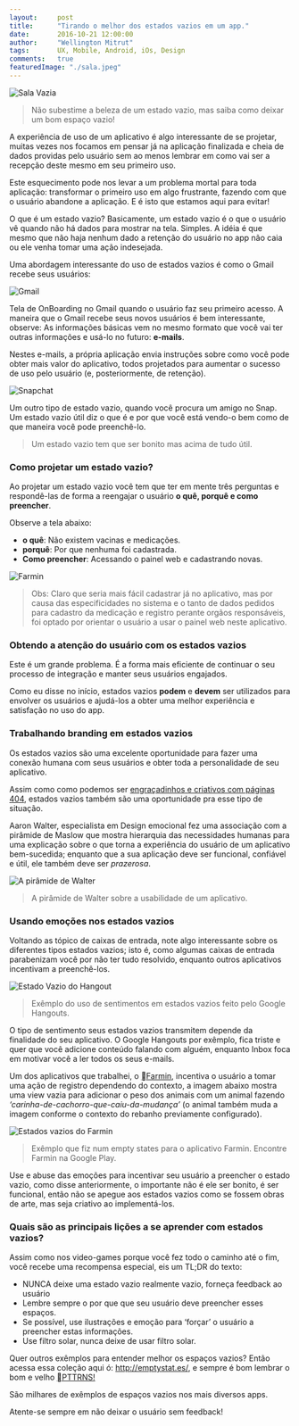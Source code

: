 ```yaml
---
layout:     post
title:      "Tirando o melhor dos estados vazios em um app."
date:       2016-10-21 12:00:00
author:     "Wellington Mitrut"
tags:       UX, Mobile, Android, iOs, Design
comments:   true
featuredImage: "./sala.jpeg"
---
```


![Sala Vazia](./sala.jpeg)

>Não subestime a beleza de um estado vazio, mas saiba como deixar um bom espaço vazio!

A experiência de uso de um aplicativo é algo interessante de se projetar, muitas vezes nos focamos em pensar já na aplicação finalizada e cheia de dados providas pelo usuário sem ao menos lembrar em como vai ser a recepção deste mesmo em seu primeiro uso.

Este esquecimento pode nos levar a um problema mortal para toda aplicação: transformar o primeiro uso em algo frustrante, fazendo com que o usuário abandone a aplicação. E é isto que estamos aqui para evitar!

O que é um estado vazio?
Basicamente, um estado vazio é o que o usuário vê quando não há dados para mostrar na tela. Simples. A idéia é que mesmo que não haja nenhum dado a retenção do usuário no app não caia ou ele venha tomar uma ação indesejada.

Uma abordagem interessante do uso de estados vazios é como o Gmail recebe seus usuários:

![Gmail](./gmail.png)

Tela de OnBoarding no Gmail quando o usuário faz seu primeiro acesso.
A maneira que o Gmail recebe seus novos usuários é bem interessante, observe: As informações básicas vem no mesmo formato que você vai ter outras informações e usá-lo no futuro: **e-mails**.

Nestes e-mails, a própria aplicação envia instruções sobre como você pode obter mais valor do aplicativo, todos projetados para aumentar o sucesso de uso pelo usuário (e, posteriormente, de retenção).

![Snapchat](./snapchat.jpeg)

Um outro tipo de estado vazio, quando você procura um amigo no Snap.
Um estado vazio útil diz o que é e por que você está vendo-o bem como de que maneira você pode preenchê-lo.

> Um estado vazio tem que ser bonito mas acima de tudo útil.

### Como projetar um estado vazio?

Ao projetar um estado vazio você tem que ter em mente três perguntas e respondê-las de forma a reengajar o usuário **o quê, porquê e como preencher**.

Observe a tela abaixo:

- **o quê**: Não existem vacinas e medicações.
- **porquê**: Por que nenhuma foi cadastrada.
- **Como preencher**: Acessando o painel web e cadastrando novas.

![Farmin](./farmin.png)

> Obs: Claro que seria mais fácil cadastrar já no aplicativo, mas por causa das especificidades no sistema e o tanto de dados pedidos para cadastro da medicação e registro perante orgãos responsáveis, foi optado por orientar o usuário a usar o painel web neste aplicativo.

### Obtendo a atenção do usuário com os estados vazios

Este é um grande problema. É a forma mais eficiente de continuar o seu processo de integração e manter seus usuários engajados.

Como eu disse no início, estados vazios **podem** e **devem** ser utilizados para envolver os usuários e ajudá-los a obter uma melhor experiência e satisfação no uso do app.

### Trabalhando branding em estados vazios

Os estados vazios são uma excelente oportunidade para fazer uma conexão humana com seus usuários e obter toda a personalidade de seu aplicativo.

Assim como como podemos ser <a href="http://fab404.com/" target="_blank">engraçadinhos e criativos com páginas 404</a>, estados vazios também são uma oportunidade pra esse tipo de situação.

Aaron Walter, especialista em Design emocional fez uma associação com a pirâmide de Maslow que mostra hierarquia das necessidades humanas para uma explicação sobre o que torna a experiência do usuário de um aplicativo bem-sucedida; enquanto que a sua aplicação deve ser funcional, confiável e útil, ele também deve ser *prazerosa*.

![A pirâmide de Walter](./piramide.png)

> A pirâmide de Walter sobre a usabilidade de um aplicativo.

### Usando emoções nos estados vazios

Voltando as tópico de caixas de entrada, note algo interessante sobre os diferentes tipos estados vazios; isto é, como algumas caixas de entrada parabenizam você por não ter tudo resolvido, enquanto outros aplicativos incentivam a preenchê-los.

![Estado Vazio do Hangout](./hangouts.png)

> Exêmplo do uso de sentimentos em estados vazios feito pelo Google Hangouts.

O tipo de sentimento seus estados vazios transmitem depende da finalidade do seu aplicativo. O Google Hangouts por exêmplo, fica triste e quer que você adicione conteúdo falando com alguém, enquanto Inbox foca em motivar você a ler todos os seus e-mails.

Um dos aplicativos que trabalhei, o <a href="http://farmin.com.br/" target="_blank">Farmin</a>, incentiva o usuário a tomar uma ação de registro dependendo do contexto, a imagem abaixo mostra uma view vazia para adicionar o peso dos animais com um animal fazendo *‘carinha-de-cachorro-que-caiu-da-mudança’* (o animal também muda a imagem conforme o contexto do rebanho previamente configurado).

![Estados vazios do Farmin](./farmin2.png)

> Exêmplo que fiz num empty states para o aplicativo Farmin. Encontre Farmin na Google Play.

Use e abuse das emoções para incentivar seu usuário a preencher o estado vazio, como disse anteriormente, o importante não é ele ser bonito, é ser funcional, então não se apegue aos estados vazios como se fossem obras de arte, mas seja criativo ao implementá-los.

### Quais são as principais lições a se aprender com estados vazios?

Assim como nos video-games porque você fez todo o caminho até o fim, você recebe uma recompensa especial, eis um TL;DR do texto:

- NUNCA deixe uma estado vazio realmente vazio, forneça feedback ao usuário
- Lembre sempre o por que que seu usuário deve preencher esses espaços.
- Se possível, use ilustrações e emoção para ‘forçar’ o usuário a preencher estas informações.
- Use filtro solar, nunca deixe de usar filtro solar.

Quer outros exêmplos para entender melhor os espaços vazios? Então acessa essa coleção aqui ó: http://emptystat.es/, e sempre é bom lembrar o bom e velho <a href="http://pttrns.com/?scid=30" target="_blank">PTTRNS!</a>

São milhares de exêmplos de espaços vazios nos mais diversos apps.

Atente-se sempre em não deixar o usuário sem feedback!